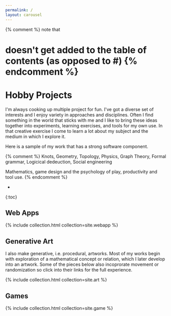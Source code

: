 ```yaml
---
permalink: /
layout: carousel
---
```


{% comment %} note that <h1> doesn't get added to the table of contents (as opposed to #) {% endcomment %}
<h1>Hobby Projects</h1>

I'm always cooking up multiple project for fun.
I've got a diverse set of interests and I enjoy variety in approaches and disciplines.
Often I find something in the world that sticks with me and I like to bring these ideas together into experiments, learning exercises, and tools for my own use.
In that creative exercise I come to learn a lot about my subject and the medium in which I explore it.

Here is a sample of my work that has a strong software component.

{% comment %}
Knots,
Geometry,
Topology,
Physics,
Graph Theory,
Formal grammar,
Logicical dedeuction,
Social engineering

Mathematics, game design and the psychology of play, productivity and tool use.
{% endcomment %}

* 
{:toc}

## Web Apps

{% include collection.html collection=site.webapp %}


## Generative Art
I also make generative, i.e. procedural, artworks. Most of my works begin with exploration of a mathematical concept or relation, which I later develop into an artwork. Some of the pieces below also incoprorate movement or randomization so click into their links for the full experience.

{% include collection.html collection=site.art %}

## Games


{% include collection.html collection=site.game %}
